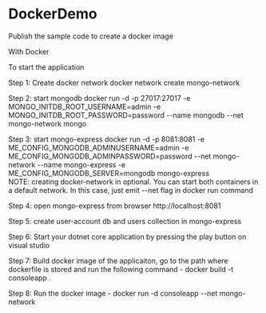 # DockerDemo
Publish the sample code to create a docker image 

With Docker

To start the application

Step 1: Create docker network
docker network create mongo-network 

Step 2: start mongodb
docker run -d -p 27017:27017 -e MONGO_INITDB_ROOT_USERNAME=admin -e MONGO_INITDB_ROOT_PASSWORD=password --name mongodb --net mongo-network mongo    

Step 3: start mongo-express
docker run -d -p 8081:8081 -e ME_CONFIG_MONGODB_ADMINUSERNAME=admin -e ME_CONFIG_MONGODB_ADMINPASSWORD=password --net mongo-network --name mongo-express -e ME_CONFIG_MONGODB_SERVER=mongodb mongo-express   
NOTE: creating docker-network in optional. You can start both containers in a default network. In this case, just emit --net flag in docker run command

Step 4: open mongo-express from browser
http://localhost:8081

Step 5: create user-account db and users collection in mongo-express

Step 6: Start your dotnet core application by pressing the play button on visual studio

Step 7: Build docker image of the applicaiton, go to the path where dockerfile is stored and run the following command - docker build -t consoleapp .

Step 8: Run the docker image - docker run -d consoleapp --net mongo-network 
